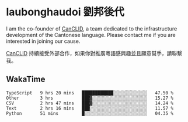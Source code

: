 # laubonghaudoi 劉邦後代

I am the co-founder of [CanCLID](https://github.com/CanCLID), a team dedicated to the infrastructure development of the Cantonese language. Please contact me if you are interested in joining our cause.

[CanCLID](https://github.com/CanCLID) 持續接受外部合作，如果你對推廣粵語感興趣並且願意幫手，請聯繫我。


## WakaTime

<!--START_SECTION:waka-->
```text
TypeScript   9 hrs 20 mins   ████████████░░░░░░░░░░░░░   47.50 % 
Other        3 hrs           ███▓░░░░░░░░░░░░░░░░░░░░░   15.27 % 
CSV          2 hrs 47 mins   ███▓░░░░░░░░░░░░░░░░░░░░░   14.24 % 
Text         2 hrs 16 mins   ███░░░░░░░░░░░░░░░░░░░░░░   11.57 % 
Python       51 mins         █░░░░░░░░░░░░░░░░░░░░░░░░   04.35 % 
```
<!--END_SECTION:waka-->
